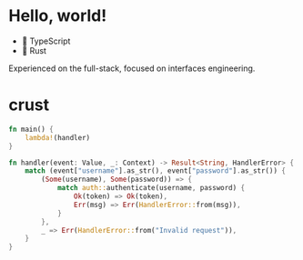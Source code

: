 # Hello, world!


- 🌱 TypeScript
- 👯 Rust

Experienced on the full-stack, focused on interfaces engineering.

# crust
```rust
fn main() {
    lambda!(handler)
}

fn handler(event: Value, _: Context) -> Result<String, HandlerError> {
    match (event["username"].as_str(), event["password"].as_str()) {
        (Some(username), Some(password)) => {
            match auth::authenticate(username, password) {
                Ok(token) => Ok(token),
                Err(msg) => Err(HandlerError::from(msg)),
            }
        },
        _ => Err(HandlerError::from("Invalid request")),
    }
}
```
